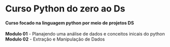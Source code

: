 # Curso Python do zero ao Ds

#### Curso focado na linguagem python por meio de projetos DS

**Modulo 01** - Planajendo uma análise de dados e conceitos inicais do python
**Modulo 02** - Extração e Manipulação de Dados
 
